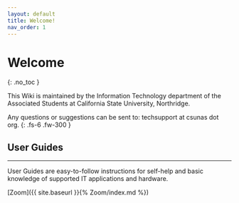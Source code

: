 ```yaml
---
layout: default
title: Welcome!
nav_order: 1
---
```


# Welcome
{: .no_toc }

This Wiki is maintained by the Information Technology department of the Associated Students at California State University, Northridge.

Any questions or suggestions can be sent to: techsupport at csunas dot org.
{: .fs-6 .fw-300 }


## User Guides
---
User Guides are easy-to-follow instructions for self-help and basic knowledge of supported IT applications and hardware.

[Zoom]({{ site.baseurl }}{% Zoom/index.md %})